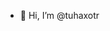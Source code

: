 - 👋 Hi, I’m @tuhaxotr

<!---
tuhaxotr/tuhaxotr is a ✨ special ✨ repository because its `README.md` (this file) appears on your GitHub profile.
You can click the Preview link to take a look at your changes.
--->
